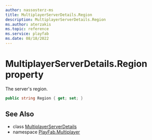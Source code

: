 ```yaml
---
author: nassosterz-ms
title: MultiplayerServerDetails.Region
description: MultiplayerServerDetails.Region
ms.author: aterzakis
ms.topic: reference
ms.service: playfab
ms.date: 08/18/2022
---
```


# MultiplayerServerDetails.Region property

The server's region.

```csharp
public string Region { get; set; }
```

## See Also

* class [MultiplayerServerDetails](../MultiplayerServerDetails.md)
* namespace [PlayFab.Multiplayer](../../PlayFabMultiplayerSDK.md)

